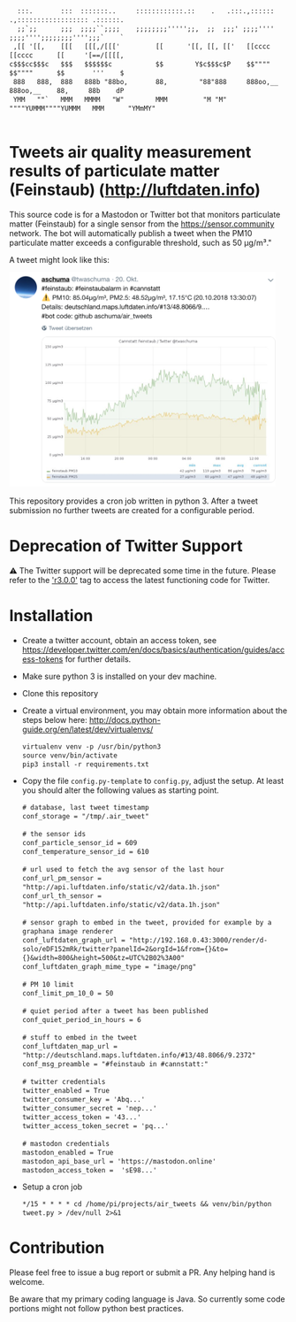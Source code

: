 ```
  :::.       :::  :::::::..     ::::::::::::.::    .   .:::.,:::::: .,:::::::::::::::::: .::::::. 
  ;;`;;      ;;;  ;;;;``;;;;    ;;;;;;;;''''';;,  ;;  ;;;' ;;;;'''' ;;;;'''';;;;;;;;'''';;;`    ` 
 ,[[ '[[,    [[[   [[[,/[[['         [[      '[[, [[, [['   [[cccc   [[cccc      [[     '[==/[[[[,
c$$$cc$$$c   $$$   $$$$$$c           $$        Y$c$$$c$P    $$""""   $$""""      $$       '''    $
 888   888,  888   888b "88bo,       88,        "88"888     888oo,__ 888oo,__    88,     88b    dP
 YMM   ""`   MMM   MMMM   "W"        MMM         "M "M"     """"YUMMM""""YUMMM   MMM      "YMmMY"                                         
 
```
# Tweets air quality measurement results of particulate matter (Feinstaub) (http://luftdaten.info)

This source code is for a Mastodon or Twitter bot that monitors particulate matter (Feinstaub) for a single sensor from the https://sensor.community network. The bot will automatically publish a tweet when the PM10 particulate matter exceeds a configurable threshold, such as 50 µg/m³."

A tweet might look like this:

<img width="482" height="388" src="https://github.com/aschuma/air_tweets/raw/master/tweet-screnshot.png">

This repository provides a cron job written in python 3. After a tweet submission no further tweets
are created for a configurable period.

# Deprecation of Twitter Support

⚠️ The Twitter support will be deprecated some time in the future. Please refer to the ['r3.0.0'](https://github.com/aschuma/air_tweets/tree/r3.0.0) tag to access the latest functioning code for Twitter.

# Installation

- Create a twitter account, obtain an access token, see https://developer.twitter.com/en/docs/basics/authentication/guides/access-tokens for further details.
- Make sure python 3 is installed on your dev machine.
- Clone this repository
- Create a virtual environment, you may obtain more information about the steps below here: http://docs.python-guide.org/en/latest/dev/virtualenvs/ 
   ```
   virtualenv venv -p /usr/bin/python3
   source venv/bin/activate
   pip3 install -r requirements.txt 
   ```
   
- Copy the file ```config.py-template``` to ```config.py```, adjust the setup. At least you should alter the following values as starting point.

   ```
   # database, last tweet timestamp
   conf_storage = "/tmp/.air_tweet"
   
   # the sensor ids
   conf_particle_sensor_id = 609
   conf_temperature_sensor_id = 610

   # url used to fetch the avg sensor of the last hour
   conf_url_pm_sensor = "http://api.luftdaten.info/static/v2/data.1h.json"
   conf_url_th_sensor = "http://api.luftdaten.info/static/v2/data.1h.json"

   # sensor graph to embed in the tweet, provided for example by a graphana image renderer
   conf_luftdaten_graph_url = "http://192.168.0.43:3000/render/d-solo/eDF152mRk/twitter?panelId=2&orgId=1&from={}&to={}&width=800&height=500&tz=UTC%2B02%3A00"
   conf_luftdaten_graph_mime_type = "image/png"

   # PM 10 limit
   conf_limit_pm_10_0 = 50
   
   # quiet period after a tweet has been published
   conf_quiet_period_in_hours = 6
   
   # stuff to embed in the tweet
   conf_luftdaten_map_url = "http://deutschland.maps.luftdaten.info/#13/48.8066/9.2372"
   conf_msg_preamble = "#feinstaub in #cannstatt:"

   # twitter credentials 
   twitter_enabled = True
   twitter_consumer_key = 'Abq...'
   twitter_consumer_secret = 'nep...'
   twitter_access_token = '43...'
   twitter_access_token_secret = 'pq...'

   # mastodon credentials
   mastodon_enabled = True
   mastodon_api_base_url = 'https://mastodon.online' 
   mastodon_access_token =  'sE98...'
   
   ```

- Setup a cron job

  ```
  */15 * * * * cd /home/pi/projects/air_tweets && venv/bin/python tweet.py > /dev/null 2>&1
  ```

# Contribution

Please feel free to issue a bug report or submit a PR. Any helping hand is welcome. 

Be aware that my primary coding language is Java. So currently some code portions might not follow python best practices.
